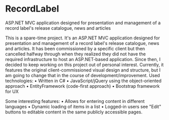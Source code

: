 # RecordLabel
ASP.NET MVC application designed for presentation and management of a record label's release catalogue, news and articles

This is a spare-time project. It's an ASP.NET MVC application designed for presentation and management of a record label's release catalogue, news and articles.
It has been commissioned by a specific client but then cancelled halfway through when they realized they did not have the required infrastructure to host an ASP.NET-based application.
Since then, I decided to keep working on this project out of personal interest. Currently, it features the original client-commissioned visual design and structure, but I am going to change that in the course of development/improvement.
Used technologies:
• Written in C#
• JavaScript/jQuery using the object-oriented approach
• EntityFramework (code-first approach)
• Bootstrap framework for UX

Some interesting features:
• Allows for entering content in different languages
• Dynamic loading of items in a list
• Logged-in users see "Edit" buttons to editable content in the same publicly accessible pages.
